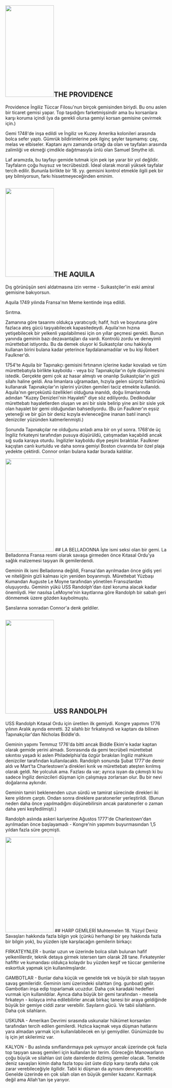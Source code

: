 
## <img class="alignleft" src="http://i.imgur.com/NMGp7bI.png" alt="" width="151" height="285" />THE PROVIDENCE
Providence İngiliz Tüccar Filosu'nun birçok gemisinden biriydi. Bu onu aslen bir ticaret gemisi yapar. Top taşıdığını farketmişsindir ama bu korsanlara karşı koruma içindi (ya da gerekli olursa gemiyi korsan gemisine çevirmek için.)

Gemi 1748'de inşa edildi ve İngiliz ve Kuzey Amerika kolonileri arasında bolca sefer yaptı. Gümrük bildirimlerine pek ilginç şeyler taşımamış: çay, melas ve elbiseler. Kaptanı aynı zamanda ortağı da olan ve tayfaları arasında zalimliği ve ekmeği çimdikle dağıtmasıyla ünlü olan Samuel Smythe idi.

Laf aramızda, bu tayfayı gemide tutmak için pek işe yarar bir yol değildir. Tayfaların çoğu huysuz ve tecrübesizdi. İdeal olarak morali yüksek tayfalar tercih edilir. Bununla birlikte bir 18. yy. gemisini kontrol etmekle ilgili pek bir şey bilmiyorsun, farkı hissetmeyeceğinden eminim.
## <img class="alignright" src="http://i.imgur.com/mWu2Fsx.png" alt="" width="151" height="276" />THE AQUILA
Dış görünüşün seni aldatmasına izin verme - Suikastçiler'in eski amiral gemisine bakıyorsun.

Aquila 1749 yılında Fransa'nın Meme kentinde inşa edildi.

Sırıtma.

Zamanına göre tasarımı oldukça yaratıcıydı; hafif, hızlı ve boyutuna göre fazlaca ateş gücü taşıyabilecek kapasitedeydi. Aquila'nın hızına yetişebilecek bir yelkenli yapılabilmesi için on yıllar geçmesi gerekti. Bunun yanında geminin bazı dezavantajları da vardı. Kontrolü zordu ve deneyimli mürettebat istiyordu. Bu da demek oluyor ki Suikastçılar onu hakkıyla kullanan birini bulana kadar yeterince faydalanamadılar ve bu kişi Robert Faulkner'dı.

1754'te Aquila bir Tapınakçı gemisini fırtınanın içlerine kadar kovaladı ve tüm mürettebatıyla birlikte kayboldu - veya biz Tapınakçılar'ın öyle düşünmesini istedik. Gerçekte gemi çok az hasar almıştı ve onarılıp Suikastçılar'ın gizli silahı haline geldi. Ana limanlara uğramadan, hızıyla gelen sürpriz faktörünü kullanarak Tapınakçılar'ın işlerini yürüten gemileri taciz etmekte kullanıldı. Aquila'nın gerçeküstü özellikleri olduğuna inanıldı, doğu limanlarında adından "Kuzey Denizleri'nin Hayaleti" diye söz ediliyordu. Dedikodular mürettebatı hayaletlerden oluşan ve ani bir sisle belirip yine ani bir sisle yok olan hayalet bir gemi olduğundan bahsediyordu. (Bu ün Faulkner'ın eşsiz yeteneği ve bir gün bir deniz kızıyla evleneceğine inanan batıl inançlı denizciler yüzünden katmerlenmişti.)

Sonunda Tapınakçılar ne olduğunu anladı ama bir on yıl sonra. 1768'de üç İngiliz fırkateyni tarafından pusuya düşürüldü, çatışmadan kaçabildi ancak sığ suda karaya oturdu. İngilizler kayboldu diye peşini bıraktılar. Faulkner kaçıştan canlı kurtuldu ve daha sonra gemiyi Boston civarında bir özel plaja yedekte çektirdi. Connor onları bulana kadar burada kaldılar.

<img class="alignleft" src="http://i.imgur.com/j5151Bh.png" alt="" width="151" height="289" />
## LA BELLADONNA
İşte ismi seksi olan bir gemi. La Belladonna Fransa resmi olarak savaşa girmeden önce Kıtasal Ordu'ya sağlık malzemesi taşıyan ilk gemilerdendi.

Geminin ilk ismi Belladonna değildi, Fransa'dan ayrılmadan önce gidiş yeri ve niteliğinin gizli kalması için yeniden boyanmıştı. Mürettebat Yüzbaşı Kumandan Auguste Le Moyne tarafından yönetilen Fransızlardan oluşuyordu. Geminin yükü USS Randolph'dan özel koruma alacak kadar önemliydi. Her nasılsa LeMoyne'nin kayıtlarına göre Randolph bir sabah geri dönmemek üzere gözden kaybolmuştu.

Şanslarına sonradan Connor'a denk geldiler.

## <img class="alignright" src="http://i.imgur.com/r2SttHp.png" alt="" width="151" height="292" />USS RANDOLPH
USS Randolph Kıtasal Ordu için üretilen ilk gemiydi. Kongre yapımını 1776 yılının Aralık ayında emretti. 32 silahlı bir fırkateyndi ve kaptanı da bilinen Tapınakçılar'dan Nicholas Biddle'dı.

Geminin yapımı Temmuz 1776'da bitti ancak Biddle Ekim'e kadar kaptan olarak gemide yerini almadı. Sonrasında da gemi tecrübeli mürettebat sıkıntısı yaşadı ki aslen Philadelphia'da özgür bırakılan İngiliz mahkum denizciler tarafından kullanılacaktı. Randolph sonunda Şubat 1777'de demir aldı ve Mart'ta Charlestown'a direkleri kırık ve mürettebatı ateşten kırılmış olarak geldi. Ne yolculuk ama. Fazlası da var; ayrıca isyan da çıkmıştı ki bu sadece İngiliz denizcileri düşman için çalışmaya zorlarsan olur. Bu bir nevi doğalarına aykırıdır.

Geminin tamiri beklenenden uzun sürdü ve tamirat sürecinde direkleri iki kere yıldırım çarptı. Ondan sonra direklere paratonerler yerleştirildi. (Bunun neden daha önce yapılmadığını düşünebilirsin ancak paratonerler o zaman daha yeni keşfedilmişti.)

Randolph aslında askeri kariyerine Ağustos 1777'de Charlestown'dan ayrılmadan önce başlayamadı - Kongre'nin yapımını buyurmasından 1,5 yıldan fazla süre geçmişti.

<img class="alignleft" src="http://i.imgur.com/2nk1NXB.png" alt="" width="150" height="297" />
## HARP GEMİLERİ
Muhtemelen 18. Yüzyıl Deniz Savaşları hakkında fazla bilgin yok (çünkü herhangi bir şey hakkında fazla bir bilgin yok), bu yüzden işte karşılacağın gemilerin birkaçı:

FIRKATEYNLER - bunlar uzun ve üzerinde bolca silah bulunan hafif yelkenlilerdir, teknik detaya girmek istersen tam olarak 28 tane. Fırkateynler hafiftir ve kumandası oldukça kolaydır bu yüzden keşif ve tüccar gemilerine eskortluk yapmak için kullanılmışlardır.

GAMBOTLAR - Bunlar daha küçük ve genelde tek ve büyük bir silah taşıyan savaş gemileridir. Geminin ismi üzerindeki silahtan (ing. gunboat) gelir. Gambotları inşa edip toparlamak ucuzdur. Daha çok karadaki hedefleri vurmak için kullanıldılar. Ayrıca daha büyük bir gemi tarafından - mesela fırkateyn - kolayca imha edilebilirler ancak birkaç tanesi bir araya geldiğinde büyük bir gemiye ciddi zarar verebilir. Sayıların gücü. Ve tabii silahların. Daha çok silahların.

USKUNA - Amerikan Devrimi sırasında uskunalar hükümet korsanları tarafından tercih edilen gemilerdi. Hızlıca kaçmak veya düşman hatlarını yara almadan yarmak için kullanılabilecek en iyi gemiydiler. Günümüzde bu iş için jet skilerimiz var.

KALYON - Bu aslında sınıflandırmaya pek uymuyor ancak üzerinde çok fazla top taşıyan savaş gemileri için kullanılan bir terim. Göreceğin Manowarların çoğu büyük ve silahları üst üste dairelerde dizilmiş gemiler olacak. Temelde deniz savaşları kimin daha fazla topu üst üste dizip karşı tarafa daha çok zarar verebileceğiyle ilgilidir. Tabii ki düşman da aynısını deneyecektir. Genelde üzerinde en çok silah olan en büyük gemiler kazanır. Karmaşık değil ama Allah'tan işe yarıyor.
